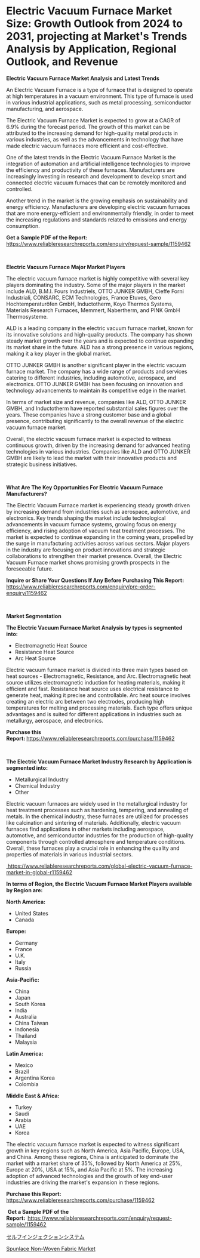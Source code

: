 <p><h1>Electric Vacuum Furnace Market Size: Growth Outlook from 2024 to 2031, projecting at Market's Trends Analysis by Application, Regional Outlook, and Revenue</h1></p><p><strong>Electric Vacuum Furnace Market Analysis and Latest Trends</strong></p>
<p><p>An Electric Vacuum Furnace is a type of furnace that is designed to operate at high temperatures in a vacuum environment. This type of furnace is used in various industrial applications, such as metal processing, semiconductor manufacturing, and aerospace.</p><p>The Electric Vacuum Furnace Market is expected to grow at a CAGR of 6.9% during the forecast period. The growth of this market can be attributed to the increasing demand for high-quality metal products in various industries, as well as the advancements in technology that have made electric vacuum furnaces more efficient and cost-effective.</p><p>One of the latest trends in the Electric Vacuum Furnace Market is the integration of automation and artificial intelligence technologies to improve the efficiency and productivity of these furnaces. Manufacturers are increasingly investing in research and development to develop smart and connected electric vacuum furnaces that can be remotely monitored and controlled.</p><p>Another trend in the market is the growing emphasis on sustainability and energy efficiency. Manufacturers are developing electric vacuum furnaces that are more energy-efficient and environmentally friendly, in order to meet the increasing regulations and standards related to emissions and energy consumption.</p></p>
<p><strong>Get a Sample PDF of the Report:&nbsp;</strong> <a href="https://www.reliableresearchreports.com/enquiry/request-sample/1159462">https://www.reliableresearchreports.com/enquiry/request-sample/1159462</a></p>
<p>&nbsp;</p>
<p><strong>Electric Vacuum Furnace Major Market Players</strong></p>
<p><p>The electric vacuum furnace market is highly competitive with several key players dominating the industry. Some of the major players in the market include ALD, B.M.I. Fours Industriels, OTTO JUNKER GMBH, Cieffe Forni Industriali, CONSARC, ECM Technologies, France Etuves, Gero Hochtemperaturöfen GmbH, Inductotherm, Koyo Thermos Systems, Materials Research Furnaces, Memmert, Nabertherm, and PINK GmbH Thermosysteme.</p><p>ALD is a leading company in the electric vacuum furnace market, known for its innovative solutions and high-quality products. The company has shown steady market growth over the years and is expected to continue expanding its market share in the future. ALD has a strong presence in various regions, making it a key player in the global market.</p><p>OTTO JUNKER GMBH is another significant player in the electric vacuum furnace market. The company has a wide range of products and services catering to different industries, including automotive, aerospace, and electronics. OTTO JUNKER GMBH has been focusing on innovation and technology advancements to maintain its competitive edge in the market.</p><p>In terms of market size and revenue, companies like ALD, OTTO JUNKER GMBH, and Inductotherm have reported substantial sales figures over the years. These companies have a strong customer base and a global presence, contributing significantly to the overall revenue of the electric vacuum furnace market.</p><p>Overall, the electric vacuum furnace market is expected to witness continuous growth, driven by the increasing demand for advanced heating technologies in various industries. Companies like ALD and OTTO JUNKER GMBH are likely to lead the market with their innovative products and strategic business initiatives.</p></p>
<p>&nbsp;</p>
<p><strong>What Are The Key Opportunities For Electric Vacuum Furnace Manufacturers?</strong></p>
<p><p>The Electric Vacuum Furnace market is experiencing steady growth driven by increasing demand from industries such as aerospace, automotive, and electronics. Key trends shaping the market include technological advancements in vacuum furnace systems, growing focus on energy efficiency, and rising adoption of vacuum heat treatment processes. The market is expected to continue expanding in the coming years, propelled by the surge in manufacturing activities across various sectors. Major players in the industry are focusing on product innovations and strategic collaborations to strengthen their market presence. Overall, the Electric Vacuum Furnace market shows promising growth prospects in the foreseeable future.</p></p>
<p><strong>Inquire or Share Your Questions If Any Before Purchasing This Report:</strong> <a href="https://www.reliableresearchreports.com/enquiry/pre-order-enquiry/1159462">https://www.reliableresearchreports.com/enquiry/pre-order-enquiry/1159462</a></p>
<p>&nbsp;</p>
<p><strong>Market Segmentation</strong></p>
<p><strong>The Electric Vacuum Furnace Market Analysis by types is segmented into:</strong></p>
<p><ul><li>Electromagnetic Heat Source</li><li>Resistance Heat Source</li><li>Arc Heat Source</li></ul></p>
<p><p>Electric vacuum furnace market is divided into three main types based on heat sources - Electromagnetic, Resistance, and Arc. Electromagnetic heat source utilizes electromagnetic induction for heating materials, making it efficient and fast. Resistance heat source uses electrical resistance to generate heat, making it precise and controllable. Arc heat source involves creating an electric arc between two electrodes, producing high temperatures for melting and processing materials. Each type offers unique advantages and is suited for different applications in industries such as metallurgy, aerospace, and electronics.</p></p>
<p><strong>Purchase this Report:&nbsp;</strong><a href="https://www.reliableresearchreports.com/purchase/1159462">https://www.reliableresearchreports.com/purchase/1159462</a></p>
<p>&nbsp;</p>
<p><strong>The Electric Vacuum Furnace Market Industry Research by Application is segmented into:</strong></p>
<p><ul><li>Metallurgical Industry</li><li>Chemical Industry</li><li>Other</li></ul></p>
<p><p>Electric vacuum furnaces are widely used in the metallurgical industry for heat treatment processes such as hardening, tempering, and annealing of metals. In the chemical industry, these furnaces are utilized for processes like calcination and sintering of materials. Additionally, electric vacuum furnaces find applications in other markets including aerospace, automotive, and semiconductor industries for the production of high-quality components through controlled atmosphere and temperature conditions. Overall, these furnaces play a crucial role in enhancing the quality and properties of materials in various industrial sectors.</p></p>
<p><a href="https://www.reliableresearchreports.com/global-electric-vacuum-furnace-market-in-global-r1159462">&nbsp;https://www.reliableresearchreports.com/global-electric-vacuum-furnace-market-in-global-r1159462</a></p>
<p><strong>In terms of Region, the Electric Vacuum Furnace Market Players available by Region are:</strong></p>
<p>
    <p> <strong> North America: </strong>
        <ul>
            <li>United States</li>
            <li>Canada</li>
        </ul>
        </p> 
    <p> <strong> Europe: </strong>
        <ul>
            <li>Germany</li>
            <li>France</li>
            <li>U.K.</li>
            <li>Italy</li>
            <li>Russia</li>
        </ul>
        </p> 
    <p> <strong> Asia-Pacific: </strong>
        <ul>
            <li>China</li>
            <li>Japan</li>
            <li>South Korea</li>
            <li>India</li>
            <li>Australia</li>
            <li>China Taiwan</li>
            <li>Indonesia</li>
            <li>Thailand</li>
            <li>Malaysia</li>
        </ul>
        </p> 
    <p> <strong> Latin America: </strong>
        <ul>
            <li>Mexico</li>
            <li>Brazil</li>
            <li>Argentina Korea</li>
            <li>Colombia</li>
        </ul>
        </p> 
    <p> <strong> Middle East & Africa: </strong>
        <ul>
            <li>Turkey</li>
            <li>Saudi</li>
            <li>Arabia</li>
            <li>UAE</li>
            <li>Korea</li>
        </ul>
    </p>
    </p>
<p><p>The electric vacuum furnace market is expected to witness significant growth in key regions such as North America, Asia Pacific, Europe, USA, and China. Among these regions, China is anticipated to dominate the market with a market share of 35%, followed by North America at 25%, Europe at 20%, USA at 15%, and Asia Pacific at 5%. The increasing adoption of advanced technologies and the growth of key end-user industries are driving the market's expansion in these regions.</p></p>
<p><strong>Purchase this Report: </strong><a href="https://www.reliableresearchreports.com/purchase/1159462">https://www.reliableresearchreports.com/purchase/1159462</a></p>
<p>&nbsp;<strong>Get a Sample PDF of the Report:&nbsp;&nbsp;</strong><a href="https://www.reliableresearchreports.com/enquiry/request-sample/1159462">https://www.reliableresearchreports.com/enquiry/request-sample/1159462</a></p>
<p><strong></strong></p>
<p><p><a href="https://github.com/oqxogxyvqe90775/Market-Research-Report-List-2/blob/main/546971088558.md">セルフインジェクションシステム</a></p><p><a href="https://github.com/RoccoManning/Market-Research-Report-List-5/blob/main/spunlace-non-woven-fabric-market.md">Spunlace Non-Woven Fabric Market</a></p></p>
